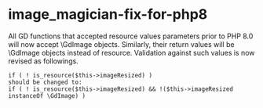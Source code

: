 # image_magician-fix-for-php8
All GD functions that accepted resource values parameters prior to PHP 8.0 will now accept \GdImage objects. Similarly, their return values will be \GdImage objects instead of resource. Validation against such values is now revised as followings.

    if ( ! is_resource($this->imageResized) )
    should be changed to:
    if ( ! is_resource($this->imageResized) && !($this->imageResized instanceOf \GdImage) )
